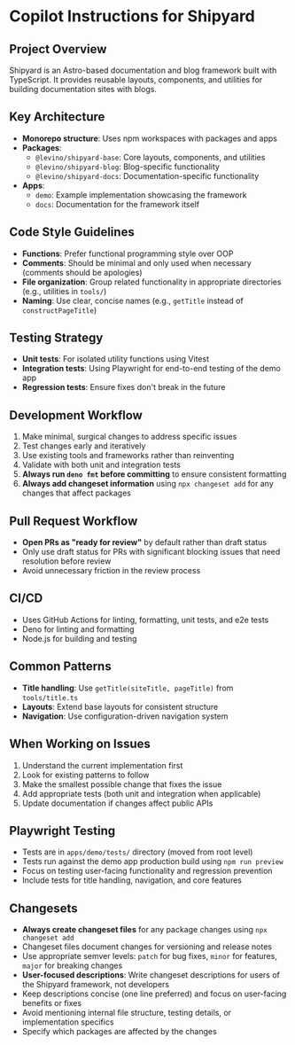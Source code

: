 # Copilot Instructions for Shipyard

## Project Overview

Shipyard is an Astro-based documentation and blog framework built with
TypeScript. It provides reusable layouts, components, and utilities for building
documentation sites with blogs.

## Key Architecture

- **Monorepo structure**: Uses npm workspaces with packages and apps
- **Packages**:
  - `@levino/shipyard-base`: Core layouts, components, and utilities
  - `@levino/shipyard-blog`: Blog-specific functionality
  - `@levino/shipyard-docs`: Documentation-specific functionality
- **Apps**:
  - `demo`: Example implementation showcasing the framework
  - `docs`: Documentation for the framework itself

## Code Style Guidelines

- **Functions**: Prefer functional programming style over OOP
- **Comments**: Should be minimal and only used when necessary (comments should
  be apologies)
- **File organization**: Group related functionality in appropriate directories
  (e.g., utilities in `tools/`)
- **Naming**: Use clear, concise names (e.g., `getTitle` instead of
  `constructPageTitle`)

## Testing Strategy

- **Unit tests**: For isolated utility functions using Vitest
- **Integration tests**: Using Playwright for end-to-end testing of the demo app
- **Regression tests**: Ensure fixes don't break in the future

## Development Workflow

1. Make minimal, surgical changes to address specific issues
2. Test changes early and iteratively
3. Use existing tools and frameworks rather than reinventing
4. Validate with both unit and integration tests
5. **Always run `deno fmt` before committing** to ensure consistent formatting
6. **Always add changeset information** using `npx changeset add` for any
   changes that affect packages

## Pull Request Workflow

- **Open PRs as "ready for review"** by default rather than draft status
- Only use draft status for PRs with significant blocking issues that need
  resolution before review
- Avoid unnecessary friction in the review process

## CI/CD

- Uses GitHub Actions for linting, formatting, unit tests, and e2e tests
- Deno for linting and formatting
- Node.js for building and testing

## Common Patterns

- **Title handling**: Use `getTitle(siteTitle, pageTitle)` from `tools/title.ts`
- **Layouts**: Extend base layouts for consistent structure
- **Navigation**: Use configuration-driven navigation system

## When Working on Issues

1. Understand the current implementation first
2. Look for existing patterns to follow
3. Make the smallest possible change that fixes the issue
4. Add appropriate tests (both unit and integration when applicable)
5. Update documentation if changes affect public APIs

## Playwright Testing

- Tests are in `apps/demo/tests/` directory (moved from root level)
- Tests run against the demo app production build using `npm run preview`
- Focus on testing user-facing functionality and regression prevention
- Include tests for title handling, navigation, and core features

## Changesets

- **Always create changeset files** for any package changes using
  `npx changeset add`
- Changeset files document changes for versioning and release notes
- Use appropriate semver levels: `patch` for bug fixes, `minor` for features,
  `major` for breaking changes
- **User-focused descriptions**: Write changeset descriptions for users of the
  Shipyard framework, not developers
- Keep descriptions concise (one line preferred) and focus on user-facing
  benefits or fixes
- Avoid mentioning internal file structure, testing details, or implementation
  specifics
- Specify which packages are affected by the changes
